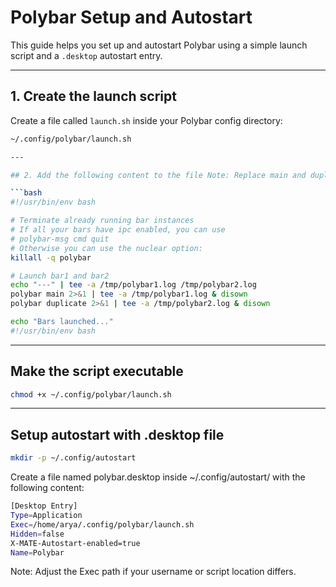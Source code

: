 # Polybar Setup and Autostart

This guide helps you set up and autostart Polybar using a simple launch script and a `.desktop` autostart entry.

---

## 1. Create the launch script

Create a file called `launch.sh` inside your Polybar config directory:

```bash
~/.config/polybar/launch.sh

---

## 2. Add the following content to the file Note: Replace main and duplicate with the actual names of your Polybar bars as defined in your config.

```bash
#!/usr/bin/env bash

# Terminate already running bar instances
# If all your bars have ipc enabled, you can use
# polybar-msg cmd quit
# Otherwise you can use the nuclear option:
killall -q polybar

# Launch bar1 and bar2
echo "---" | tee -a /tmp/polybar1.log /tmp/polybar2.log
polybar main 2>&1 | tee -a /tmp/polybar1.log & disown
polybar duplicate 2>&1 | tee -a /tmp/polybar2.log & disown

echo "Bars launched..."
#!/usr/bin/env bash
```

---

## Make the script executable

```bash
chmod +x ~/.config/polybar/launch.sh
```

---

## Setup autostart with .desktop file

```bash
mkdir -p ~/.config/autostart
```
Create a file named polybar.desktop inside ~/.config/autostart/ with the following content:
```bash
[Desktop Entry]
Type=Application
Exec=/home/arya/.config/polybar/launch.sh
Hidden=false
X-MATE-Autostart-enabled=true
Name=Polybar
```
Note: Adjust the Exec path if your username or script location differs.




